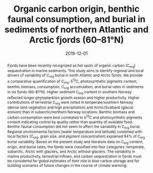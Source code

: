 ﻿---
title: "Organic carbon origin, benthic faunal consumption, and burial in sediments of northern Atlantic and Arctic fjords (60–81°N)"
authors: ["Włodarska‐Kowalczuk M.", "Mazurkiewicz M.", "Górska B.", "<strong>Michel L. N.</strong>", "Jankowska E.", "Zaborska A"]
date: "2019-12-01"
doi: "10.1029/2019JG005140"
featured: false
projects: [03-stable-isotopes-in-ecology, 01-polar-global-change]
publication: "*Journal of Geophysical Research: Biogeosciences*, 124 (12): 3737-3751"
publication_types: ["2"]
publishDate: "2020-02-22T09:51:32.667122Z"
abstract: "Fjords have been recently recognized as hot spots of organic carbon (C<sub>org</sub>)
  sequestration in marine sediments. This study aims to identify regional and local
  drivers of variability of C<sub>org</sub> burial in north Atlantic and Arctic fjords.
  We provide a comparative quantiﬁcation of C<sub>org</sub>, δ<sup>13</sup>C, photosynthetic
  pigments content, benthic biomass, consumption, C<sub>org</sub> accumulation, and
  burial rates in sediments in six fjords (60–81°N). Higher sediment C<sub>org</sub>
  content in southern Norway reﬂected longer phytoplankton growth season and higher
  productivity. Higher contributions of terrestrial C<sub>org</sub> were noted in
  temperate/southern Norway (dense land vegetation and high precipitation) and Arctic/Svalbard
  (glacial erosion) than in subarctic/northern Norway locations. Benthic biomass and
  carbon consumption were best correlated to δ<sup>13</sup>C and photosynthetic pigments
  content indicating control by quality rather than quantity of available food. Benthic
  faunal consumption did not seem to affect the variability in C<sub>org</sub> burial.
  Regional environmental factors (water temperature and latitude) combined with local
  factors (C<sub>org</sub>, grain size, and pigment concentration) explained 94% of
  C<sub>org</sub> burial variability. Based on the present study and literature data
  on C<sub>org</sub> content, origin, and burial rates, the fjords were classified into four categories: temperate, subarctic, Arctic with glaciers, and Arctic without
  glaciers. The variability in marine productivity, terrestrial inﬂows, and carbon
  sequestration in fjords must be considered for global estimates of their role in
  blue carbon storage and for building scenarios of future changes in the course of
  climate warming."
url_pdf: "https://hdl.handle.net/2268/242209"
tags: ["2019"]
---

